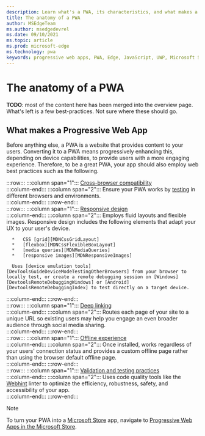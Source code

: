 ```yaml
---
description: Learn what's a PWA, its characteristics, and what makes a website installable.
title: The anatomy of a PWA
author: MSEdgeTeam
ms.author: msedgedevrel
ms.date: 09/10/2021
ms.topic: article
ms.prod: microsoft-edge
ms.technology: pwa
keywords: progressive web apps, PWA, Edge, JavaScript, UWP, Microsoft Store
---
```

# The anatomy of a PWA  

**TODO**: most of the content here has been merged into the overview page. What's left is a few best-practices. Not sure where these should go.

## What makes a Progressive Web App  

Before anything else, a PWA is a website that provides content to your users. Converting it to a PWA means progressively enhancing this, depending on device capabilities, to provide users with a more engaging experience. Therefore, to be a great PWA, your app should also employ web best practices such as the following.  

:::row:::
   :::column span="1":::
      [Cross-browser compatibility][MDNCrossBrowserTesting]  
   :::column-end:::
   :::column span="2":::
      Ensure your PWA works by [testing][MicrosoftDeveloperEdgeToolsRemote] in different browsers and environments.  
   :::column-end:::
:::row-end:::  
:::row:::
   :::column span="1":::
      [Responsive design][WikiResponsiveWebDesign]  
   :::column-end:::
   :::column span="2":::
      Employs fluid layouts and flexible images.  Responsive design includes the following elements that adapt your UX to your user's device.  
      
      *   CSS [grid][MDNCssGridLayout]  
      *   [flexbox][MDNCssFlexibleBoxLayout]  
      *   [media queries][MDNMediaQueries]  
      *   [responsive images][MDNResponsiveImages]  
          
      Uses [device emulation tools][DevToolsGuideDeviceModeTestingOtherBrowsers] from your browser to locally test, or create a remote debugging session on [Windows][DevtoolsRemoteDebuggingWindows] or [Android][DevtoolsRemoteDebuggingIndex] to test directly on a target device.
   :::column-end:::
:::row-end:::  
:::row:::
   :::column span="1":::
      [Deep linking][WikiDeepLinking]  
   :::column-end:::
   :::column span="2":::
      Routes each page of your site to a unique URL so existing users may help you engage an even broader audience through social media sharing.  
   :::column-end:::
:::row-end:::  
:::row:::
   :::column span="1":::
      [Offline experience][PwaOfflineExperience]  
   :::column-end:::
   :::column span="2":::
      Once installed, works regardless of your users' connection status and provides a custom offline page rather than using the browser default offline page.  
   :::column-end:::
:::row-end:::  
:::row:::
   :::column span="1":::
      [Validation and testing practices][Webhint]  
   :::column-end:::
   :::column span="2":::
      Uses code quality tools like the [Webhint][Webhint] linter to optimize the efficiency, robustness, safety, and accessibility of your app.  
   :::column-end:::
:::row-end:::  

> [!NOTE]
> To turn your PWA into a [Microsoft Store][MicrosoftDeveloperStore] app, navigate to [Progressive Web Apps in the Microsoft Store][PwaChromiumMicrosoftStore].  

<!-- links -->  

[DevtoolsRemoteDebuggingIndex]: ../../devtools-guide-chromium/remote-debugging/index.md "Get started with remote debugging Android devices | Microsoft Docs"  
[DevtoolsRemoteDebuggingWindows]: ../../devtools-guide-chromium/remote-debugging/windows.md "Get Started with Remote Debugging Windows 10 Devices | Microsoft Docs"  
[DevToolsGuideDeviceModeTestingOtherBrowsers]: ../../devtools-guide-chromium/device-mode/testing-other-browsers.md "Emulate and test other browsers | Microsoft Docs"  
[DevtoolsProgressiveWebApps]: ../../devtools-guide-chromium/progressive-web-apps/index.md "Debug Progressive Web Apps | Microsoft Docs"  
[PwaChromiumMicrosoftStore]: ../how-to/microsoft-store.md "Publish your Progressive Web App to the Microsoft Store | Microsoft Docs"
[PwaOfflineExperience]: ../how-to/offline.md "Offline and network connectivity support in Progressive Web Apps | Microsoft Docs"
[MicrosoftDeveloperEdgeToolsRemote]: https://developer.microsoft.com/microsoft-edge/tools/remote "Instant testing"  
[MicrosoftDeveloperStore]: https://developer.microsoft.com/store "Microsoft Developer Store"  
[MDNCrossBrowserTesting]: https://developer.mozilla.org/docs/Learn/Tools_and_testing/Cross_browser_testing "Cross browser testing | MDN"  
[MDNCssFlexibleBoxLayout]: https://developer.mozilla.org/docs/Web/CSS/CSS_Flexible_Box_Layout "CSS Flexible Box Layout | MDN"  
[MDNCssGridLayout]: https://developer.mozilla.org/docs/Web/CSS/CSS_Grid_Layout "CSS Grid Layout | MDN"  
[MDNMediaQueries]: https://developer.mozilla.org/docs/Web/CSS/Media_Queries "Media queries | MDN"  
[MDNResponsiveImages]: https://developer.mozilla.org/docs/Learn/HTML/Multimedia_and_embedding/Responsive_images "Responsive images | MDN"  
[Webhint]: https://webhint.io "webhint"  
[WikiDeepLinking]: https://en.wikipedia.org/wiki/Deep_linking "Deep linking - Wikipedia"  
[WikiResponsiveWebDesign]: https://en.wikipedia.org/wiki/Responsive_web_design "Responsive web design - Wikipedia"  
